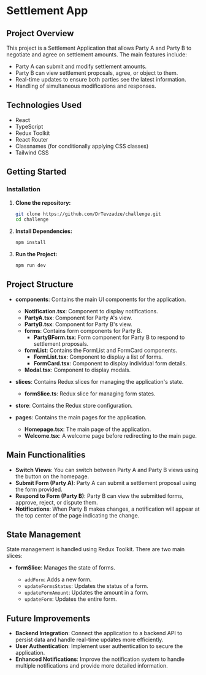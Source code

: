 # Settlement App

## Project Overview

This project is a Settlement Application that allows Party A and Party B to negotiate and agree on settlement amounts. The main features include:

- Party A can submit and modify settlement amounts.
- Party B can view settlement proposals, agree, or object to them.
- Real-time updates to ensure both parties see the latest information.
- Handling of simultaneous modifications and responses.

## Technologies Used

- React
- TypeScript
- Redux Toolkit
- React Router
- Classnames (for conditionally applying CSS classes)
- Tailwind CSS

## Getting Started

### Installation

1. **Clone the repository:**

   ```bash
   git clone https://github.com/DrTevzadze/challenge.git
   cd challenge

   ```

2. **Install Dependencies:**

   ```bash
   npm install

   ```

3. **Run the Project:**
   ```bash
   npm run dev
   ```

## Project Structure

- **components**: Contains the main UI components for the application.

  - **Notification.tsx**: Component to display notifications.
  - **PartyA.tsx**: Component for Party A's view.
  - **PartyB.tsx**: Component for Party B's view.
  - **forms**: Contains form components for Party B.
    - **PartyBForm.tsx**: Form component for Party B to respond to settlement proposals.
  - **formList**: Contains the FormList and FormCard components.
    - **FormList.tsx**: Component to display a list of forms.
    - **FormCard.tsx**: Component to display individual form details.
  - **Modal.tsx**: Component to display modals.

- **slices**: Contains Redux slices for managing the application's state.

  - **formSlice.ts**: Redux slice for managing form states.

- **store**: Contains the Redux store configuration.

- **pages**: Contains the main pages for the application.
  - **Homepage.tsx**: The main page of the application.
  - **Welcome.tsx**: A welcome page before redirecting to the main page.

## Main Functionalities

- **Switch Views**: You can switch between Party A and Party B views using the button on the homepage.
- **Submit Form (Party A)**: Party A can submit a settlement proposal using the form provided.
- **Respond to Form (Party B)**: Party B can view the submitted forms, approve, reject, or dispute them.
- **Notifications**: When Party B makes changes, a notification will appear at the top center of the page indicating the change.

## State Management

State management is handled using Redux Toolkit. There are two main slices:

- **formSlice**: Manages the state of forms.

  - `addForm`: Adds a new form.
  - `updateFormsStatus`: Updates the status of a form.
  - `updateFormAmount`: Updates the amount in a form.
  - `updateForm`: Updates the entire form.

## Future Improvements

- **Backend Integration**: Connect the application to a backend API to persist data and handle real-time updates more efficiently.
- **User Authentication**: Implement user authentication to secure the application.
- **Enhanced Notifications**: Improve the notification system to handle multiple notifications and provide more detailed information.

